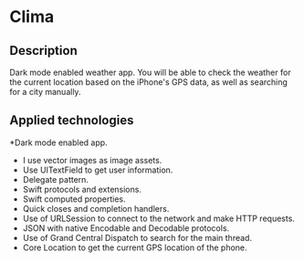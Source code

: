 #  Clima

## Description

Dark mode enabled weather app. You will be able to check the weather for the current location based on the iPhone's GPS data, as well as searching for a city manually. 

## Applied technologies

*Dark mode enabled app.
* I use vector images as image assets.
* Use UITextField to get user information.
* Delegate pattern.
* Swift protocols and extensions.
* Swift computed properties.
* Quick closes and completion handlers.
* Use of URLSession to connect to the network and make HTTP requests.
* JSON with native Encodable and Decodable protocols.
* Use of Grand Central Dispatch to search for the main thread.
* Core Location to get the current GPS location of the phone.

